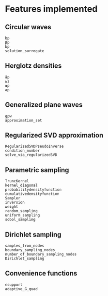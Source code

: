 # Features implemented

## Circular waves

```@docs
b̃p
βp
bp
solution_surrogate
```

## Herglotz densities

```@docs
ãp
wz
αp
ap
```

## Generalized plane waves

```@docs
gpw
approximation_set
```

## Regularized SVD approximation

```@docs
RegularizedSVDPseudoInverse
condition_number
solve_via_regularizedSVD
```

## Parametric sampling
```@docs
TruncKernel
kernel_diagonal
probabilitydensityfunction
cumulativedensityfunction
Sampler
inversion
weight
random_sampling
uniform_sampling
sobol_sampling
```

## Dirichlet sampling
```@docs
samples_from_nodes
boundary_sampling_nodes
number_of_boundary_sampling_nodes
Dirichlet_sampling
```

## Convenience functions

```@docs
ϵsupport
adaptive_G_quad
```